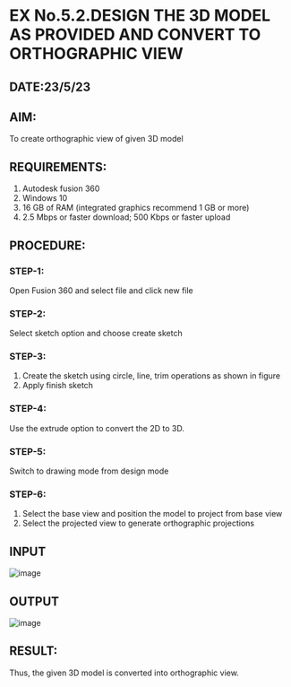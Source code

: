 # EX No.5.2.DESIGN THE 3D MODEL AS PROVIDED AND CONVERT TO ORTHOGRAPHIC VIEW
## DATE:23/5/23

## AIM: 
To create orthographic view of given 3D model

## REQUIREMENTS: 
1. Autodesk fusion 360
2. Windows 10
3. 16 GB of RAM (integrated graphics recommend 1 GB or more)
4. 2.5 Mbps or faster download; 500 Kbps or faster upload 

## PROCEDURE:

### STEP-1:
Open Fusion 360 and select file and click new file

### STEP-2:
Select sketch option and choose create sketch

### STEP-3: 
1. Create the sketch using circle, line, trim operations as shown in figure
2. Apply finish sketch 

### STEP-4:
 Use the extrude option to convert the 2D to 3D.

### STEP-5:
Switch to drawing mode from design mode 
          
### STEP-6:
1. Select the base view and position the model to project from base view 
2. Select the projected view to generate orthographic projections

## INPUT
![image](https://user-images.githubusercontent.com/113594316/199412055-fa1f658d-65f4-42c2-9c3c-78c93512e905.png)

## OUTPUT
![image](https://github.com/varsha-2005/EX-No.5.2.DESIGN-THE-3D-MODEL-AS-PROVIDED-AND-CONVERT-TO-ORTHOGRAPHIC-VIEW/assets/119288183/63c7a998-fb12-445d-9f8e-d4e278b14c0d)


## RESULT:
Thus, the given 3D model is converted into orthographic view.
